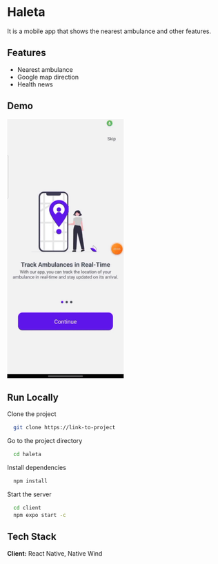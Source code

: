 
# Haleta

It is a mobile app that shows the nearest ambulance and other features.


## Features

- Nearest ambulance
- Google map direction
- Health news

## Demo

<img src="/video_2024-09-14_21-36-37-ezgif.com-video-to-gif-converter.gif" alt="Haleta Demo"  height="600" />



## Run Locally

Clone the project

```bash
  git clone https://link-to-project
```

Go to the project directory

```bash
  cd haleta
```

Install dependencies

```bash
  npm install
```

Start the server

```bash
  cd client
  npm expo start -c
```


## Tech Stack

**Client:** React Native, Native Wind


